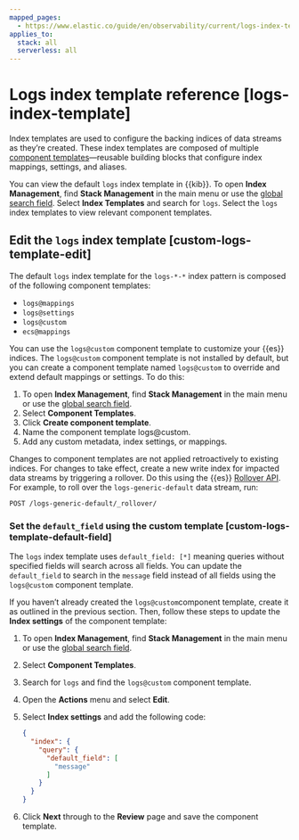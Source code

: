 ```yaml
---
mapped_pages:
  - https://www.elastic.co/guide/en/observability/current/logs-index-template.html
applies_to:
  stack: all
  serverless: all
---
```


# Logs index template reference [logs-index-template]

Index templates are used to configure the backing indices of data streams as they’re created. These index templates are composed of multiple [component templates](https://www.elastic.co/docs/api/doc/elasticsearch/operation/operation-cluster-put-component-template)—reusable building blocks that configure index mappings, settings, and aliases.

You can view the default `logs` index template in {{kib}}. To open **Index Management**, find **Stack Management** in the main menu or use the [global search field](/explore-analyze/find-and-organize/find-apps-and-objects.md). Select **Index Templates** and search for `logs`. Select the `logs` index templates to view relevant component templates.


## Edit the `logs` index template [custom-logs-template-edit]

The default `logs` index template for the `logs-*-*` index pattern is composed of the following component templates:

* `logs@mappings`
* `logs@settings`
* `logs@custom`
* `ecs@mappings`

You can use the `logs@custom` component template to customize your {{es}} indices. The `logs@custom` component template is not installed by default, but you can create a component template named `logs@custom` to override and extend default mappings or settings. To do this:

1. To open **Index Management**, find **Stack Management** in the main menu or use the [global search field](/explore-analyze/find-and-organize/find-apps-and-objects.md).
2. Select **Component Templates**.
3. Click **Create component template**.
4. Name the component template logs@custom.
5. Add any custom metadata, index settings, or mappings.

Changes to component templates are not applied retroactively to existing indices. For changes to take effect, create a new write index for impacted data streams by triggering a rollover. Do this using the {{es}} [Rollover API](https://www.elastic.co/docs/api/doc/elasticsearch/operation/operation-indices-rollover). For example, to roll over the `logs-generic-default` data stream, run:

```console
POST /logs-generic-default/_rollover/
```


### Set the `default_field` using the custom template [custom-logs-template-default-field]

The `logs` index template uses `default_field: [*]` meaning queries without specified fields will search across all fields. You can update the `default_field` to  search in the `message` field instead of all fields using the `logs@custom` component template.

If you haven’t already created the `logs@custom`component template, create it as outlined in the previous section. Then, follow these steps to update the **Index settings** of the component template:

1. To open **Index Management**, find **Stack Management** in the main menu or use the [global search field](/explore-analyze/find-and-organize/find-apps-and-objects.md).
2. Select **Component Templates**.
3. Search for `logs` and find the `logs@custom` component template.
4. Open the **Actions** menu and select **Edit**.
5. Select **Index settings** and add the following code:

    ```json
    {
      "index": {
        "query": {
          "default_field": [
            "message"
          ]
        }
      }
    }
    ```

6. Click **Next** through to the **Review** page and save the component template.
